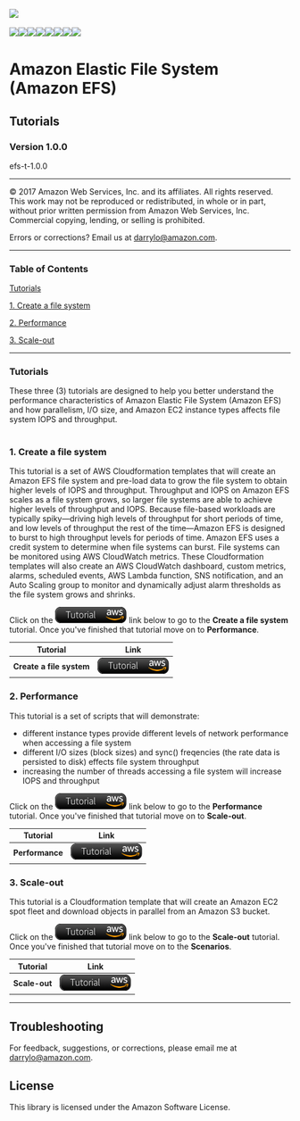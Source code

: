 ![](https://s3.amazonaws.com/aws-us-east-1/tutorial/AWS_logo_PMS_300x180.png)

![](https://s3.amazonaws.com/aws-us-east-1/tutorial/100x100_benefit_available.png)![](https://s3.amazonaws.com/aws-us-east-1/tutorial/100x100_benefit_ingergration.png)![](https://s3.amazonaws.com/aws-us-east-1/tutorial/100x100_benefit_ecryption-lock.png)![](https://s3.amazonaws.com/aws-us-east-1/tutorial/100x100_benefit_fully-managed.png)![](https://s3.amazonaws.com/aws-us-east-1/tutorial/100x100_benefit_lowcost-affordable.png)![](https://s3.amazonaws.com/aws-us-east-1/tutorial/100x100_benefit_performance.png)![](https://s3.amazonaws.com/aws-us-east-1/tutorial/100x100_benefit_scalable.png)![](https://s3.amazonaws.com/aws-us-east-1/tutorial/100x100_benefit_storage.png)

# **Amazon Elastic File System (Amazon EFS)**

## Tutorials

### Version 1.0.0

efs-t-1.0.0

---

© 2017 Amazon Web Services, Inc. and its affiliates. All rights reserved. This work may not be  reproduced or redistributed, in whole or in part, without prior written permission from Amazon Web Services, Inc. Commercial copying, lending, or selling is prohibited.

Errors or corrections? Email us at [darrylo@amazon.com](mailto:darrylo@amazon.com).

---

### Table of Contents  
[Tutorials](#tutorials) 

[1. Create a file system](#1-create-a-file-system) 

[2. Performance](#2-performance) 

[3. Scale-out](#3-scale-out) 

---

### Tutorials

These three (3) tutorials are designed to help you better understand the performance characteristics of Amazon Elastic File System (Amazon EFS) and how parallelism, I/O size, and Amazon EC2 instance types affects file system IOPS and throughput.
#
### 1. Create a file system
This tutorial is a set of AWS Cloudformation templates that will create an Amazon EFS file system and pre-load data to grow the file system to obtain higher levels of IOPS and throughput. Throughput and IOPS on Amazon EFS scales as a file system grows, so larger file systems are able to achieve higher levels of throughput and IOPS. Because file-based workloads are typically spiky—driving high levels of throughput for short periods of time, and low levels of throughput the rest of the time—Amazon EFS is designed to burst to high throughput levels for periods of time. Amazon EFS uses a credit system to determine when file systems can burst. File systems can be monitored using AWS CloudWatch metrics. These Cloudformation templates will also create an AWS CloudWatch dashboard, custom metrics, alarms, scheduled events, AWS Lambda function, SNS notification, and an Auto Scaling group to monitor and dynamically adjust alarm thresholds as the file system grows and shrinks.

Click on the ![](/images/efs_tutorial.png) link below to go to the **Create a file system** tutorial. Once you've finished that tutorial move on to **Performance**.

| Tutorial | Link
| --- | ---
| **Create a file system** | [![](/images/efs_tutorial.png)](/tutorial/create-file-system) |

### 2. Performance
This tutorial is a set of scripts that will demonstrate:
- different instance types provide different levels of network performance when accessing a file system
- different I/O sizes (block sizes) and sync() freqencies (the rate data is persisted to disk) effects file system throughput
- increasing the number of threads accessing a file system will increase IOPS and throughput

Click on the ![](/images/efs_tutorial.png) link below to go to the **Performance** tutorial. Once you've finished that tutorial move on to **Scale-out**.

| Tutorial | Link
| --- | ---
| **Performance** | [![](/images/efs_tutorial.png)](/tutorial/performance) |


### 3. Scale-out
This tutorial is a Cloudformation template that will create an Amazon EC2 spot fleet and download objects in parallel from an Amazon S3 bucket.

Click on the ![](/images/efs_tutorial.png) link below to go to the **Scale-out** tutorial. Once you've finished that tutorial move on to the **Scenarios**.

| Tutorial | Link
| --- | ---
| **Scale-out** | [![](/images/efs_tutorial.png)](/tutorial/scale-out) |

---

## Troubleshooting


For feedback, suggestions, or corrections, please email me at [darrylo@amazon.com](mailto:darrylo@amazon.com).


## License

This library is licensed under the Amazon Software License.
